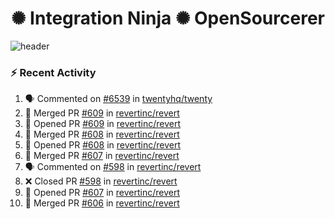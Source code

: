  
<h1 align="center">✺ Integration Ninja ✺ OpenSourcerer</h1>

![header](https://github.com/Nabhag8848/Nabhag8848/assets/65061890/3ecbdaa2-ea2a-4413-a40a-87945f5fb05a)

### :zap: Recent Activity

<!--START_SECTION:activity-->
1. 🗣 Commented on [#6539](https://github.com/twentyhq/twenty/pull/6539#issuecomment-2285905407) in [twentyhq/twenty](https://github.com/twentyhq/twenty)
2. 🎉 Merged PR [#609](https://github.com/revertinc/revert/pull/609) in [revertinc/revert](https://github.com/revertinc/revert)
3. 💪 Opened PR [#609](https://github.com/revertinc/revert/pull/609) in [revertinc/revert](https://github.com/revertinc/revert)
4. 🎉 Merged PR [#608](https://github.com/revertinc/revert/pull/608) in [revertinc/revert](https://github.com/revertinc/revert)
5. 💪 Opened PR [#608](https://github.com/revertinc/revert/pull/608) in [revertinc/revert](https://github.com/revertinc/revert)
6. 🎉 Merged PR [#607](https://github.com/revertinc/revert/pull/607) in [revertinc/revert](https://github.com/revertinc/revert)
7. 🗣 Commented on [#598](https://github.com/revertinc/revert/pull/598#issuecomment-2285191278) in [revertinc/revert](https://github.com/revertinc/revert)
8. ❌ Closed PR [#598](https://github.com/revertinc/revert/pull/598) in [revertinc/revert](https://github.com/revertinc/revert)
9. 💪 Opened PR [#607](https://github.com/revertinc/revert/pull/607) in [revertinc/revert](https://github.com/revertinc/revert)
10. 🎉 Merged PR [#606](https://github.com/revertinc/revert/pull/606) in [revertinc/revert](https://github.com/revertinc/revert)
<!--END_SECTION:activity-->

  



